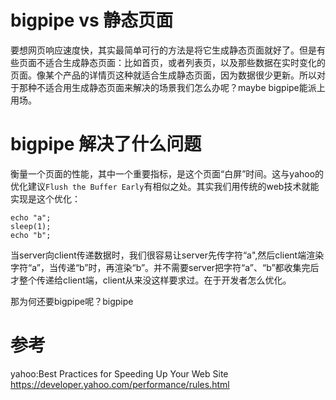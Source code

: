 # bigpipe vs 静态页面

要想网页响应速度快，其实最简单可行的方法是将它生成静态页面就好了。但是有些页面不适合生成静态页面：比如首页，或者列表页，以及那些数据在实时变化的页面。像某个产品的详情页这种就适合生成静态页面，因为数据很少更新。所以对于那种不适合用生成静态页面来解决的场景我们怎么办呢？maybe bigpipe能派上用场。

# bigpipe 解决了什么问题

衡量一个页面的性能，其中一个重要指标，是这个页面“白屏”时间。这与yahoo的优化建议```Flush the Buffer Early```有相似之处。其实我们用传统的web技术就能实现是这个优化：

```
echo "a";
sleep(1);
echo "b";
```

当server向client传递数据时，我们很容易让server先传字符“a",然后client端渲染字符“a”，当传递“b”时，再渲染“b”。并不需要server把字符“a”、“b”都收集完后才整个传递给client端，client从来没这样要求过。在于开发者怎么优化。

那为何还要bigpipe呢？bigpipe

# 参考

yahoo:Best Practices for Speeding Up Your Web Site
https://developer.yahoo.com/performance/rules.html
